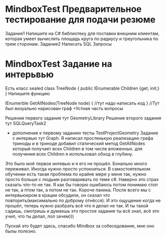 # MindboxTest Предварительное тестирование для подачи резюме
Задание1 Напишите на C# библиотеку для поставки внешним клиентам,
которая умеет вычислять площадь круга по радиусу и треугольника по трем сторонам.
Задание2 Написать SQL Запросы
# MindboxTest Задание на интерьвью
Есть класс 
  sealed class TreeNode
  {
    public IEnumerable<TreeNode> Children {get; init;}
  }
Напишите функцию
  
  IEnumerble<TreeNode> GetAllNodes(TreeNode node)
  {
    //тут надо написать код
  }
  //Тут был визуально нарисован граф
  +Устная часть вопросы
  
  Решение первого задания тут GeometryLibrary
  Решение второго задания тут SQLQueryTask2
  + дополнение к первому заданию тесты TestProjectGeometry
  Задание с интервью тут Graph. Я написал простенькую реализацию графа триноды и в триноде добавил 
    статический метод GetAllNodes который получает всех Children в том числе вложенных.
    для получения всех Children я использовал обход в глубину. 
  
  Это было моё первое интевью и я его не прошёл. Бонально много переживал. Иногда нужно просто успокоиться.
  В самостоятельном обучении есть такая проблема по крайне мере у меня так, нужно просто больше с людьми разговаривать
  по теме c#. Наверно это страх сказать что-то не так. Я как бы говорю ошибаюсь потом понимаю стоп не так, а птом так, а потом   не так. 
  Короче паника. После всего мы  с интервьюером в крации обсудили, он сказал что повторить(максимально по доброму отнёсся). 
  И это ощущение когда не прошёл,  теперь нужно разбрать всё что я делал не так. 
  И ты такой садишь, смотришь и думаешь это простое задания ты всё знал, всё это учил, что ты делал, лол зачем)))
  
  Пускай это будет здесь, спасибо Mindbox за собеседование, мне оно былы полезно. 
